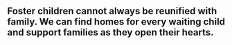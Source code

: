 <div class="campaign-vision">
  <div class="grid-container">
    <h2>Foster children cannot always be reunified with family. We can find homes for every waiting child and support families as they open their hearts. </h2>
  </div>
</div>